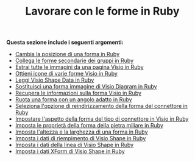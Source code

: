 ﻿---
title: Lavorare con le forme in Ruby
type: docs
weight: 50
url: /it/java/working-with-shapes-in-ruby/
---
**Questa sezione include i seguenti argomenti:**

- [Cambia la posizione di una forma in Ruby](/diagram/it/java/change-the-position-of-a-shape-in-ruby/)
- [Collega le forme secondarie dei gruppi in Ruby](/diagram/it/java/connect-sub-shapes-of-the-groups-in-ruby/)
- [Estrai tutte le immagini da una pagina Visio in Ruby](/diagram/it/java/extract-all-images-from-a-visio-page-in-ruby/)
- [Ottieni icone di varie forme Visio in Ruby](/diagram/it/java/get-icons-of-various-visio-shapes-in-ruby/)
- [Leggi Visio Shape Data in Ruby](/diagram/it/java/read-visio-shape-data-in-ruby/)
- [Sostituisci una forma immagine di Visio Diagram in Ruby](/diagram/it/java/replace-a-picture-shape-of-the-visio-diagram-in-ruby/)
- [Recupera le informazioni sulla forma Visio in Ruby](/diagram/it/java/retrieve-visio-shape-information-in-ruby/)
- [Ruota una forma con un angolo adatto in Ruby](/diagram/it/java/rotate-a-shape-with-suitable-angle-in-ruby/)
- [Seleziona l'opzione di reindirizzamento della forma del connettore in Ruby](/diagram/it/java/select-reroute-option-of-the-connector-shape-in-ruby/)
- [Impostare l'aspetto della forma del tipo di connettore in Visio in Ruby](/diagram/it/java/set-appearance-of-the-connector-type-shape-in-visio-in-ruby/)
- [Imposta le proprietà della forma della pietra miliare in Ruby](/diagram/it/java/set-milestone-shape-properties-in-ruby/)
- [Imposta l'altezza e la larghezza di una forma in Ruby](/diagram/it/java/set-the-height-and-width-of-a-shape-in-ruby/)
- [Imposta i dati di riempimento di Visio Shape in Ruby](https://docs.aspose.com/diagram/java/set-visio-shape-s-fill-data-in-ruby/)
- [Imposta i dati della linea di Visio Shape in Ruby](https://docs.aspose.com/diagram/java/set-visio-shape-s-line-data-in-ruby/)
- [Imposta i dati XForm di Visio Shape in Ruby](https://docs.aspose.com/diagram/java/set-visio-shape-s-xform-data-in-ruby/)
